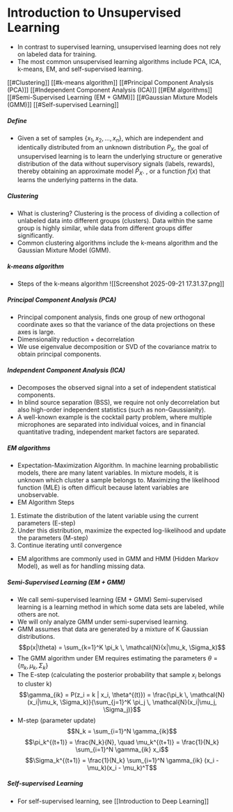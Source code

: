 # Introduction to Unsupervised Learning

- In contrast to supervised learning, unsupervised learning does not rely on labeled data for training.
- The most common unsupervised learning algorithms include PCA, ICA, k-means, EM, and self-supervised learning.

[[#Clustering]]
[[#k-means algorithm]]
[[#Principal Component Analysis (PCA)]]
[[#Independent Component Analysis (ICA)]]
[[#EM algorithms]]
[[#Semi-Supervised Learning (EM + GMM)]]
[[#Gaussian Mixture Models (GMM)]]
[[#Self-supervised Learning]]

##### Define
- Given a set of samples $\{x_1, x_2, \dots, x_n\}$, which are independent and identically distributed from an unknown distribution $P_X$, the goal of unsupervised learning is to learn the underlying structure or generative distribution of the data without supervisory signals (labels, rewards), thereby obtaining an approximate model $\hat{P}_X$. , or a function $f(x)$ that learns the underlying patterns in the data.

##### Clustering
- What is clustering? Clustering is the process of dividing a collection of unlabeled data into different groups (clusters). Data within the same group is highly similar, while data from different groups differ significantly.
- Common clustering algorithms include the k-means algorithm and the Gaussian Mixture Model (GMM).

##### k-means algorithm
- Steps of the k-means algorithm
![[Screenshot 2025-09-21 17.31.37.png]]

##### Principal Component Analysis (PCA)
- Principal component analysis, finds one group of new orthogonal coordinate axes so that the variance of the data projections on these axes is large.
- Dimensionality reduction + decorrelation
- We use eigenvalue decomposition or SVD of the covariance matrix to obtain principal components.
##### Independent Component Analysis (ICA)
- Decomposes the observed signal into a set of independent statistical components.
- In blind source separation (BSS), we require not only decorrelation but also high-order independent statistics (such as non-Gaussianity).
- A well-known example is the cocktail party problem, where multiple microphones are separated into individual voices, and in financial quantitative trading, independent market factors are separated.
##### EM algorithms
- Expectation-Maximization Algorithm. In machine learning probabilistic models, there are many latent variables. In mixture models, it is unknown which cluster a sample belongs to. Maximizing the likelihood function (MLE) is often difficult because latent variables are unobservable.
- EM Algorithm Steps
1. Estimate the distribution of the latent variable using the current parameters (E-step)
2. Under this distribution, maximize the expected log-likelihood and update the parameters (M-step)
3. Continue iterating until convergence
- EM algorithms are commonly used in GMM and HMM (Hidden Markov Model), as well as for handling missing data.

##### Semi-Supervised Learning (EM + GMM)
- We call semi-supervised learning (EM + GMM) Semi-supervised learning is a learning method in which some data sets are labeled, while others are not.
- We will only analyze GMM under semi-supervised learning.
- GMM assumes that data are generated by a mixture of K Gaussian distributions.
$$p(x|\theta) = \sum_{k=1}^K \pi_k \, \mathcal{N}(x|\mu_k, \Sigma_k)$$
- The GMM algorithm under EM requires estimating the parameters $\theta = \{\pi_k, \mu_k, \Sigma_k\}$
- The E-step (calculating the posterior probability that sample $x_i$ belongs to cluster k)
$$\gamma_{ik} = P(z_i = k | x_i, \theta^{(t)}) = \frac{\pi_k \, \mathcal{N}(x_i|\mu_k, \Sigma_k)}{\sum_{j=1}^K \pi_j \, \mathcal{N}(x_i|\mu_j, \Sigma_j)}$$
- M-step (parameter update)
$$N_k = \sum_{i=1}^N \gamma_{ik}$$
$$\pi_k^{(t+1)} = \frac{N_k}{N}, \quad
\mu_k^{(t+1)} = \frac{1}{N_k} \sum_{i=1}^N \gamma_{ik} x_i$$
$$\Sigma_k^{(t+1)} = \frac{1}{N_k} \sum_{i=1}^N \gamma_{ik} (x_i - \mu_k)(x_i - \mu_k)^T$$
##### Self-supervised Learning
- For self-supervised learning, see [[Introduction to Deep Learning]]